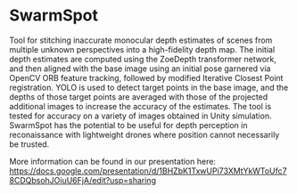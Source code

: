 # SwarmSpot

Tool for stitching inaccurate monocular depth estimates of scenes from multiple unknown perspectives into a high-fidelity depth map. The initial depth estimates are computed using the ZoeDepth transformer network, and then aligned with the base image using an initial pose garnered via OpenCV ORB feature tracking, followed by modified Iterative Closest Point registration. YOLO is used to detect target points in the base image, and the depths of those target points are averaged with those of the projected additional images to increase the accuracy of the estimates. The tool is tested for accuracy on a variety of images obtained in Unity simulation. SwarmSpot has the potential to be useful for depth perception in reconaissance with lightweight drones where position cannot necessarily be trusted.

More information can be found in our presentation here: https://docs.google.com/presentation/d/1BHZbK1TxwUPi73XMtYkWToUfc78CDQbsohJOiuU6FjA/edit?usp=sharing
